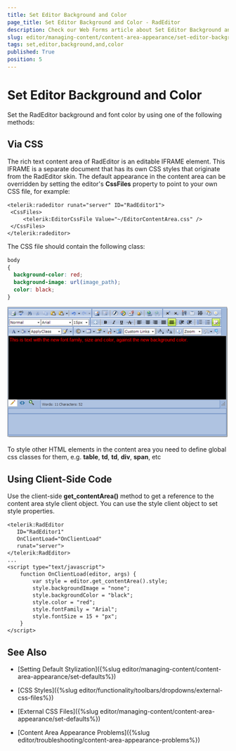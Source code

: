 ```yaml
---
title: Set Editor Background and Color
page_title: Set Editor Background and Color - RadEditor
description: Check our Web Forms article about Set Editor Background and Color.
slug: editor/managing-content/content-area-appearance/set-editor-background-and-color
tags: set,editor,background,and,color
published: True
position: 5
---
```


# Set Editor Background and Color

Set the RadEditor background and font color by using one of the following methods:

## Via CSS

The rich text content area of RadEditor is an editable IFRAME element. This IFRAME is a separate document that has its own CSS styles that originate from the RadEditor skin. The default appearance in the content area can be overridden by setting the editor's **CssFiles** property to point to your own CSS file, for example:

````ASP.NET
<telerik:radeditor runat="server" ID="RadEditor1">
 <CssFiles>
	 <telerik:EditorCssFile Value="~/EditorContentArea.css" />
 </CssFiles>
</telerik:radeditor> 
````

The CSS file should contain the following class:

````CSS
body
{
  background-color: red;
  background-image: url(image_path);
  color: black;
}
````

![](images/editor-handlingcontent005.png)

To style other HTML elements in the content area you need to define global css classes for them, e.g. **table**, **td**, **td**, **div**, **span**, etc

## Using Client-Side Code

Use the client-side **get_contentArea()** method to get a reference to the content area style client object. You can use the style client object to set style properties.

````ASP.NET
<telerik:RadEditor
   ID="RadEditor1"
   OnClientLoad="OnClientLoad"
   runat="server">
</telerik:RadEditor>
...
<script type="text/javascript">
	function OnClientLoad(editor, args) {
		var style = editor.get_contentArea().style;
		style.backgroundImage = "none";
		style.backgroundColor = "black";
		style.color = "red";
		style.fontFamily = "Arial";
		style.fontSize = 15 + "px";
	}
</script> 
````



## See Also

* [Setting Default Stylization]({%slug editor/managing-content/content-area-appearance/set-defaults%})

* [CSS Styles]({%slug editor/functionality/toolbars/dropdowns/external-css-files%})

* [External CSS Files]({%slug editor/managing-content/content-area-appearance/set-defaults%})

* [Content Area Appearance Problems]({%slug editor/troubleshooting/content-area-appearance-problems%})

